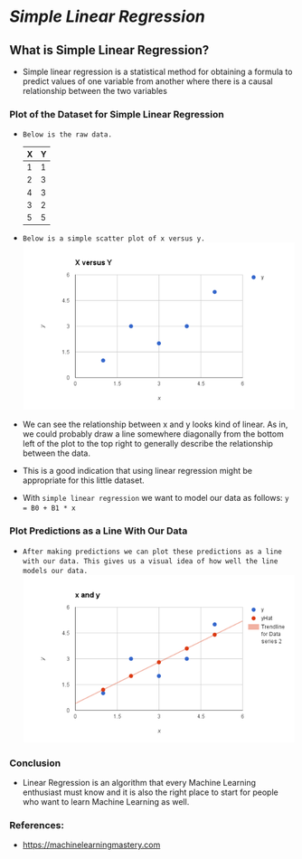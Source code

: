 # *Simple Linear Regression*
  
## What is Simple Linear Regression?  
  - Simple linear regression is a statistical method for obtaining a formula to predict
values of one variable from another where there is a causal relationship between the
two variables

### Plot of the Dataset for Simple Linear Regression
   - `Below is the raw data.`
   
     X            | Y
     ------------ | -------------
     1            | 1
     2            | 3
     4            | 3
     3            | 2
     5            | 5
     
   - `Below is a simple scatter plot of x versus y.`
   ![Plot of the Dataset](/image/Dataset-SLR.png)
   - We can see the relationship between x and y looks kind of linear. As in, we could probably draw a line somewhere diagonally from the bottom left of the plot to the top right to generally describe the relationship between the data.
   - This is a good indication that using linear regression might be appropriate for this little dataset.
   - With `simple linear regression` we want to model our data as follows:
                                   `y = B0 + B1 * x`
                                   
 ### Plot Predictions as a Line With Our Data
 
   - `After making predictions we can plot these predictions as a line with our data. This gives us a visual idea of how well the line models our data.`     
   ![Plot Dataset](/image/SLR-Model.png)
   
 ### Conclusion
 - Linear Regression is an algorithm that every Machine Learning enthusiast must know and it is also the right place to start for people who want to learn Machine Learning as well. 
   
 ### References:  
   - https://machinelearningmastery.com
  
